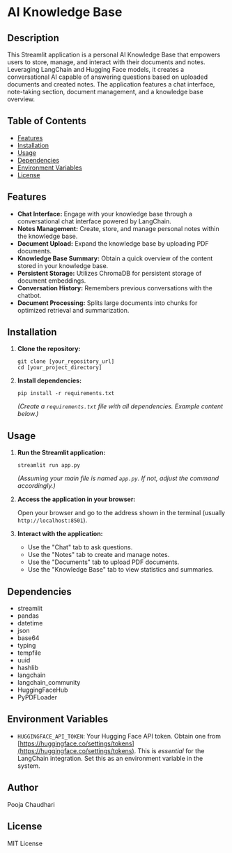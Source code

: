 # AI Knowledge Base

## Description

This Streamlit application is a personal AI Knowledge Base that empowers users to store, manage, and interact with their documents and notes.  Leveraging LangChain and Hugging Face models, it creates a conversational AI capable of answering questions based on uploaded documents and created notes. The application features a chat interface, note-taking section, document management, and a knowledge base overview.

## Table of Contents

*   [Features](#features)
*   [Installation](#installation)
*   [Usage](#usage)
*   [Dependencies](#dependencies)
*   [Environment Variables](#environment-variables)
*   [License](#license)

## Features

*   **Chat Interface:** Engage with your knowledge base through a conversational chat interface powered by LangChain.
*   **Notes Management:** Create, store, and manage personal notes within the knowledge base.
*   **Document Upload:** Expand the knowledge base by uploading PDF documents.
*   **Knowledge Base Summary:** Obtain a quick overview of the content stored in your knowledge base.
*   **Persistent Storage:** Utilizes ChromaDB for persistent storage of document embeddings.
*   **Conversation History:** Remembers previous conversations with the chatbot.
*   **Document Processing:** Splits large documents into chunks for optimized retrieval and summarization.

## Installation

1.  **Clone the repository:**

    ```
    git clone [your_repository_url]
    cd [your_project_directory]
    ```

2.  **Install dependencies:**

    ```
    pip install -r requirements.txt
    ```
    *(Create a `requirements.txt` file with all dependencies. Example content below.)*

## Usage

1.  **Run the Streamlit application:**

    ```
    streamlit run app.py
    ```
    *(Assuming your main file is named `app.py`.  If not, adjust the command accordingly.)*

2.  **Access the application in your browser:**

    Open your browser and go to the address shown in the terminal (usually `http://localhost:8501`).

3.  **Interact with the application:**

    *   Use the "Chat" tab to ask questions.
    *   Use the "Notes" tab to create and manage notes.
    *   Use the "Documents" tab to upload PDF documents.
    *   Use the "Knowledge Base" tab to view statistics and summaries.

## Dependencies

*   streamlit
*   pandas
*   datetime
*   json
*   base64
*   typing
*   tempfile
*   uuid
*   hashlib
*   langchain
*   langchain\_community
*   HuggingFaceHub
*   PyPDFLoader


## Environment Variables

*   `HUGGINGFACE_API_TOKEN`: Your Hugging Face API token. Obtain one from [https://huggingface.co/settings/tokens](https://huggingface.co/settings/tokens).  This is *essential* for the LangChain integration. Set this as an environment variable in the system.

## Author
Pooja Chaudhari

## License
MIT License